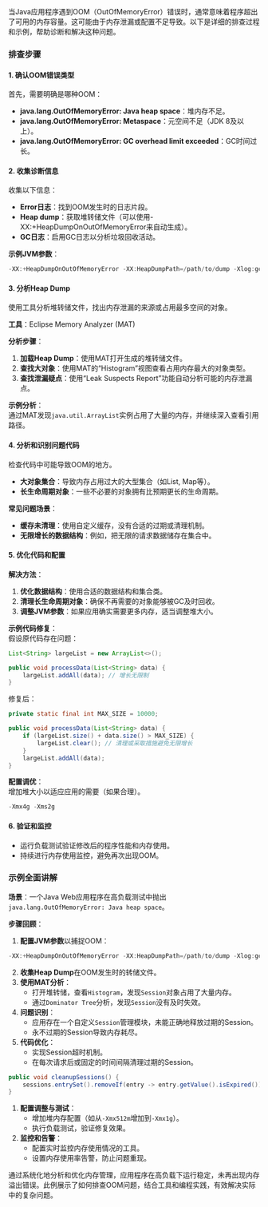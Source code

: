 当Java应用程序遇到OOM（OutOfMemoryError）错误时，通常意味着程序超出了可用的内存容量。这可能由于内存泄漏或配置不足导致。以下是详细的排查过程和示例，帮助诊断和解决这种问题。

### 排查步骤
#### 1. 确认OOM错误类型
首先，需要明确是哪种OOM：

+ **java.lang.OutOfMemoryError: Java heap space**：堆内存不足。
+ **java.lang.OutOfMemoryError: Metaspace**：元空间不足（JDK 8及以上）。
+ **java.lang.OutOfMemoryError: GC overhead limit exceeded**：GC时间过长。

#### 2. 收集诊断信息
收集以下信息：

+ **Error日志**：找到OOM发生时的日志片段。
+ **Heap dump**：获取堆转储文件（可以使用-XX:+HeapDumpOnOutOfMemoryError来自动生成）。
+ **GC日志**：启用GC日志以分析垃圾回收活动。

**示例JVM参数**：

```java
-XX:+HeapDumpOnOutOfMemoryError -XX:HeapDumpPath=/path/to/dump -Xlog:gc*:file=gc.log:time
```

#### 3. 分析Heap Dump
使用工具分析堆转储文件，找出内存泄漏的来源或占用最多空间的对象。

**工具**：Eclipse Memory Analyzer (MAT)

**分析步骤**：

1. **加载Heap Dump**：使用MAT打开生成的堆转储文件。
2. **查找大对象**：使用MAT的“Histogram”视图查看占用内存最大的对象类型。
3. **查找泄漏疑点**：使用“Leak Suspects Report”功能自动分析可能的内存泄漏点。

**示例分析**：  
通过MAT发现`java.util.ArrayList`实例占用了大量的内存，并继续深入查看引用路径。

#### 4. 分析和识别问题代码
检查代码中可能导致OOM的地方。

+ **大对象集合**：导致内存占用过大的大型集合（如List, Map等）。
+ **长生命周期对象**：一些不必要的对象拥有比预期更长的生命周期。

**常见问题场景**：

+ **缓存未清理**：使用自定义缓存，没有合适的过期或清理机制。
+ **无限增长的数据结构**：例如，把无限的请求数据储存在集合中。

#### 5. 优化代码和配置
**解决方法**：

1. **优化数据结构**：使用合适的数据结构和集合类。
2. **清理长生命周期对象**：确保不再需要的对象能够被GC及时回收。
3. **调整JVM参数**：如果应用确实需要更多内存，适当调整堆大小。

**示例代码修复**：  
假设原代码存在问题：

```java
List<String> largeList = new ArrayList<>();  

public void processData(List<String> data) {  
    largeList.addAll(data); // 增长无限制  
}
```

修复后：

```java
private static final int MAX_SIZE = 10000;  

public void processData(List<String> data) {  
    if (largeList.size() + data.size() > MAX_SIZE) {  
        largeList.clear(); // 清理或采取措施避免无限增长  
    }  
    largeList.addAll(data);  
}
```

**配置调优**：  
增加堆大小以适应应用的需要（如果合理）。

```java
-Xmx4g -Xms2g
```

#### 6. 验证和监控
+ 运行负载测试验证修改后的程序性能和内存使用。
+ 持续进行内存使用监控，避免再次出现OOM。

### 示例全面讲解
**场景**：一个Java Web应用程序在高负载测试中抛出`java.lang.OutOfMemoryError: Java heap space`。

**步骤回顾**：

1. **配置JVM参数**以捕捉OOM：

```java
-XX:+HeapDumpOnOutOfMemoryError -XX:HeapDumpPath=/path/to/dump -Xlog:gc*:file=gc.log:time
```

2. **收集Heap Dump**在OOM发生时的转储文件。
3. **使用MAT分析**：
    - 打开堆转储，查看`Histogram`，发现`Session`对象占用了大量内存。
    - 通过`Dominator Tree`分析，发现`Session`没有及时失效。
4. **问题识别**：
    - 应用存在一个自定义`Session`管理模块，未能正确地释放过期的Session。
    - 永不过期的Session导致内存耗尽。
5. **代码优化**：
    - 实现Session超时机制。
    - 在每次请求后或固定的时间间隔清理过期的Session。

```java
public void cleanupSessions() {  
    sessions.entrySet().removeIf(entry -> entry.getValue().isExpired());  
}
```

1. **配置调整与测试**：
    - 增加堆内存配置（如从`-Xmx512m`增加到`-Xmx1g`）。
    - 执行负载测试，验证修复效果。
2. **监控和告警**：
    - 配置实时监控内存使用情况的工具。
    - 设置内存使用率告警，防止问题重现。

通过系统化地分析和优化内存管理，应用程序在高负载下运行稳定，未再出现内存溢出错误。此例展示了如何排查OOM问题，结合工具和编程实践，有效解决实际中的复杂问题。

